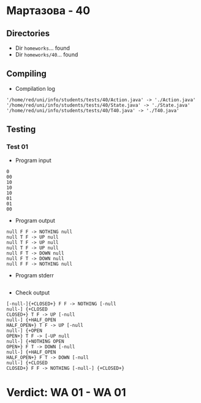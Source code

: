 # Мартазова - 40
## Directories
- Dir `homeworks`... found
- Dir `homeworks/40`... found
## Compiling
- Compilation log
```
'/home/red/uni/info/students/tests/40/Action.java' -> './Action.java'
'/home/red/uni/info/students/tests/40/State.java' -> './State.java'
'/home/red/uni/info/students/tests/40/T40.java' -> './T40.java'

```
## Testing
### Test 01
- Program input
```
0
00
10
10
10
01
01
00

```
- Program output
```
null F F -> NOTHING null
null T F -> UP null
null T F -> UP null
null T F -> UP null
null F T -> DOWN null
null F T -> DOWN null
null F F -> NOTHING null

```
- Program stderr
```

```
- Check output
```
[-null-]{+CLOSED+} F F -> NOTHING [-null
null-] {+CLOSED
CLOSED+} T F -> UP [-null
null-] {+HALF_OPEN
HALF_OPEN+} T F -> UP [-null
null-] {+OPEN
OPEN+} T F -> [-UP null
null-] {+NOTHING OPEN
OPEN+} F T -> DOWN [-null
null-] {+HALF_OPEN
HALF_OPEN+} F T -> DOWN [-null
null-] {+CLOSED
CLOSED+} F F -> NOTHING [-null-] {+CLOSED+}

```
# Verdict: **WA 01** - WA 01
